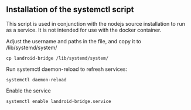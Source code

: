 ## Installation of the systemctl script

This script is used in conjunction with the nodejs source installation to run as a service. 
It is not intended for use with the docker container.

Adjust the username and paths in the file, and copy it to /lib/systemd/system/

```
cp landroid-bridge /lib/systemd/system/
```

Run systemctl daemon-reload to refresh services:

```
systemctl daemon-reload
```

Enable the service

```
systemctl enable landroid-bridge.service
```
